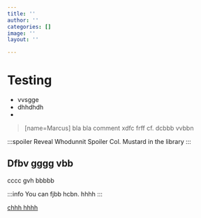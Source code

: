 ```yaml
---
title: ''
author: ''
categories: []
image: ''
layout: ''

---
```

# Testing

* vvsgge
* dhhdhdh
* 

> \[name=Marcus\]
> bla bla comment
> xdfc frff cf.
> dcbbb vvbbn

:::spoiler Reveal Whodunnit Spoiler
Col. Mustard in the library
:::

## Dfbv gggg vbb

cccc gvh bbbbb

:::info
You can fjbb hcbn. hhhh
:::

[chhh hhhh](https://hhjh.gt)